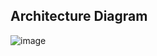 ## Architecture Diagram
![image](https://github.com/user-attachments/assets/d0037467-cd38-46a0-b951-6526ac8888f8)
